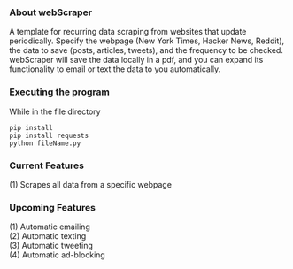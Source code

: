 
### About webScraper 
A template for recurring data scraping from websites that update periodically. Specify the webpage (New York Times, Hacker News, Reddit), the data to save (posts, articles, tweets), and the frequency to be checked. webScraper will save the data locally in a pdf, and you can expand its functionality to email or text the data to you automatically. 

### Executing the program
While in the file directory
```
pip install
pip install requests
python fileName.py
```

### Current Features
(1) Scrapes all data from a specific webpage 

### Upcoming Features
(1) Automatic emailing    
(2) Automatic texting     
(3) Automatic tweeting  
(4) Automatic ad-blocking
